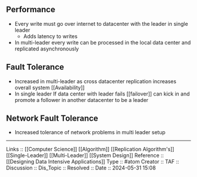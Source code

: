 ## Performance
- Every write must go over internet to datacenter with the leader in single leader
	- Adds latency to writes
- In multi-leader every write can be processed in the local data center and replicated asynchronously
## Fault Tolerance
- Increased in multi-leader as cross datacenter replication increases overall system [[Availability]]
- In single leader If data center with leader fails [[failover]] can kick in and promote a follower in another datacenter to be a leader
## Network Fault Tolerance
- Increased tolerance of network problems in multi leader setup
---
Links :: [[Computer Science]] [[Algorithm]] [[Replication Algorithm's]] [[Single-Leader]] [[Multi-Leader]] [[System Design]]
Reference :: [[Designing Data Intensive Applications]]
Type :: #atom
Creator ::
TAF ::
Discussion ::
Dis_Topic :: 
Resolved ::
Date :: 2024-05-31 15:08